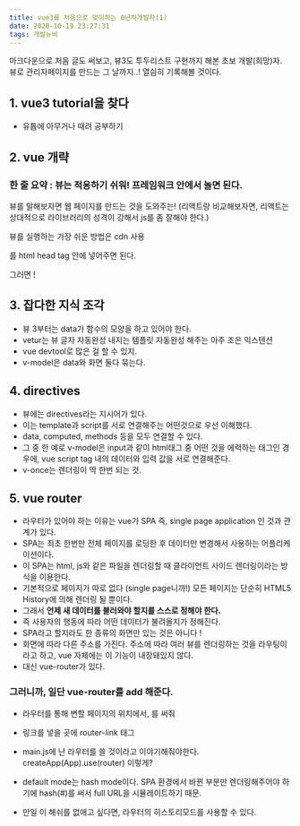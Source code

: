 ```yaml
---
title: vue3를 처음으로 맞이하는 0년차개발자(1)
date: 2020-10-19 23:27:31
tags: 개발뉴비
---
```


마크다운으로 처음 글도 써보고, 뷰3도 투두리스트 구현까지 해본 초보 개발(희망)자.
뷰로 관리자페이지를 만드는 그 날까지..! 열싐히 기록해볼 것이다.

## 1. vue3 tutorial을 찾다

- 유튭에 아무거나 때려 공부하기

## 2. vue 개략

### 한 줄 요약 : 뷰는 적응하기 쉬워! 프레임워크 안에서 놀면 된다.

뷰를 말해보자면 웹 페이지를 만드는 것을 도와주는!
(리액트랑 비교해보자면, 리액트는 상대적으로 라이브러리의 성격이 강해서 js를 좀 잘해야 한다.)

뷰를 실행하는 가장 쉬운 방법은 cdn 사용

<script src="https://unpkg.com/vue@next"></script>

를 html head tag 안에 넣어주면 된다.

그러면 !

## 3. 잡다한 지식 조각

- 뷰 3부터는 data가 함수의 모양을 하고 있어야 한다.
- vetur는 뷰 글자 자동완성 내지는 템플릿 자동완성 해주는 아주 조은 익스텐션
- vue devtool로 많은 걸 할 수 있지.
- v-model은 data와 화면 둘다 묶는다.

## 4. directives

- 뷰에는 directives라는 지시어가 있다.
- 이는 template과 script를 서로 연결해주는 어떤것으로 우선 이해했다.
- data, computed, methods 등을 모두 연결할 수 있다.
- 그 중 한 예로 v-model은 input과 같이 html태그 중 어떤 것을 에력하는 태그인 경우에, vue script tag 내의 데이터와 입력 값을 서로 연결해준다.
- v-once는 렌더링이 딱 한번 되는 것.

## 5. vue router

- 라우터가 있어야 하는 이유는 vue가 SPA 즉, single page application 인 것과 관계가 있다.
- SPA는 최초 한번만 전체 페이지를 로딩한 후 데이터만 변경해서 사용하는 어플리케이션이다.
- 이 SPA는 html, js와 같은 파일을 렌더링할 때 클라이언트 사이드 렌더링이라는 방식을 이용한다.
- 기본적으로 페이지가 따로 없다 (single page니까!) 모든 페이지는 단순히 HTML5 History에 의해 렌더링 될 뿐이다.
- 그래서 <b>언제 새 데이터를 불러와야 할지를 스스로 정해야 한다.</b>
- 즉 사용자의 행동에 따라 어떤 데이터가 불려올지가 정해진다.
- SPA라고 할지라도 한 종류의 화면만 있는 것은 아니다 !
- 화면에 따라 다른 주소를 가진다. 주소에 따라 여러 뷰를 렌더링하는 것을 라우팅이라고 하고, vue 자체에는 이 기능이 내장돼있지 않다.
- 대신 vue-router가 있다.

<h3>
그러니까, 일단 vue-router를 add 해준다.
</h3>

- 라우터를 통해 변할 페이지의 위치에서, <router-view></router-view>를 써줘
- 링크를 넣을 곳에 router-link 태그
- main.js에 난 라우터를 쓸 것이라고 이야기해줘야한다. createApp(App).use(router) 이렇게?

- default mode는 hash mode이다. SPA 환경에서 바뀐 부분만 렌더링해주어야 하기에 hash(#)를 써서 full URL을 시뮬레이트하기 때문.
- 만일 이 해쉬를 없애고 싶다면, 라우터의 히스토리모드를 사용할 수 있다.
